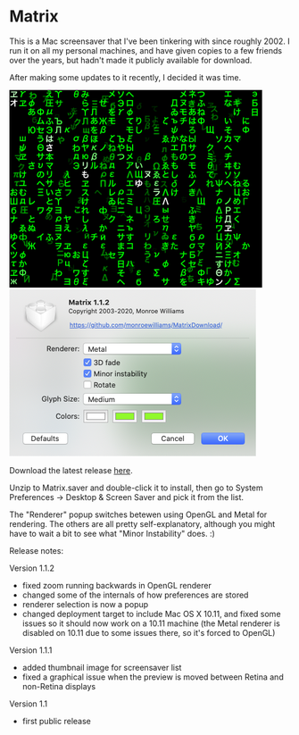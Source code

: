 # Matrix

This is a Mac screensaver that I've been tinkering with since roughly 2002. I run it on all my personal machines, and have given copies to a few friends over the years, but hadn't made it publicly available for download.

After making some updates to it recently, I decided it was time.

<img src="Matrix.png"><img src="Matrix-config.png"><br>

Download the latest release [here](https://github.com/monroewilliams/MatrixDownload/releases/download/1.1.2/Matrix.saver.zip).

Unzip to Matrix.saver and double-click it to install, then go to System Preferences -> Desktop & Screen Saver and pick it from the list. 

The "Renderer" popup switches betewen using OpenGL and Metal for rendering. The others are all pretty self-explanatory, although you might have to wait a bit to see what "Minor Instability" does. :)

Release notes:

Version 1.1.2
- fixed zoom running backwards in OpenGL renderer
- changed some of the internals of how preferences are stored
- renderer selection is now a popup
- changed deployment target to include Mac OS X 10.11, and fixed some issues so it should now work on a 10.11 machine (the Metal renderer is disabled on 10.11 due to some issues there, so it's forced to OpenGL)

Version 1.1.1
- added thumbnail image for screensaver list
- fixed a graphical issue when the preview is moved between Retina and non-Retina displays

Version 1.1
- first public release
